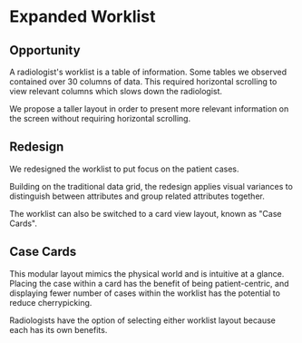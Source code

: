 Expanded Worklist
=============

Opportunity
-------------
A radiologist's worklist is a table of information. Some tables we observed contained over 30 columns of data. This required horizontal scrolling to view relevant columns which slows down the radiologist.

We propose a taller layout in order to present more relevant information on the screen without requiring horizontal scrolling.

Redesign
-------------
We redesigned the worklist to put focus on the patient cases.

Building on the traditional data grid, the redesign applies visual variances to distinguish between attributes and group related attributes together.

The worklist can also be switched to a card view layout, known as "Case Cards".

Case Cards
-------------
This modular layout mimics the physical world and is intuitive at a glance. Placing the case within a card has the benefit of being patient-centric, and displaying fewer number of cases within the worklist has the potential to reduce cherrypicking.

Radiologists have the option of selecting either worklist layout because each has its own benefits.